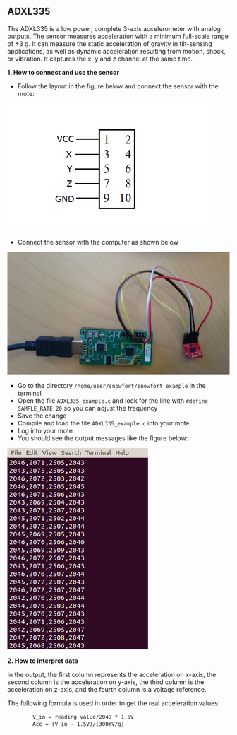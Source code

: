 ADXL335
-

The ADXL335 is a low power, complete 3-axis accelerometer with analog outputs. The sensor measures acceleration with a minimum full-scale range of ±3 g. It can measure the static acceleration of gravity in tilt-sensing applications, as well as dynamic acceleration resulting from motion, shock, or vibration. It captures the x, y and z channel at the same time.

**1. How to connect and use the sensor**

* Follow the layout in the figure below and connect the sensor with the mote:

![Test Image](https://raw.githubusercontent.com/VeronicaYamee/GitHub/master/images/layout2.png)

* Connect the sensor with the computer as shown below

![Test Image](https://raw.githubusercontent.com/VeronicaYamee/GitHub/master/images/Sensor%20analogico.jpg)

* Go to the directory `/home/user/snowfort/snowfort_example` in the terminal
* Open the file `ADXL335_example.c` and look for the line with `#define SAMPLE_RATE 20` so you can adjust the frequency
* Save the change
* Compile and load the file `ADXL335_example.c` into your mote
* Log into your mote
* You should see the output messages like the figure below: 

![test image](https://raw.githubusercontent.com/VeronicaYamee/GitHub/master/images/adxl%20output.png)


**2. How to interpret data**

In the output, the first column represents the acceleration on x-axis, the second column is the acceleration on y-axis, the third column is the acceleration on z-axis, and the fourth column is a voltage reference.

The following formula is used in order to get the real acceleration values:
	
			V_in = reading value/2048 * 1.5V
			Acc = (V_in - 1.5V)/(300mV/g)
